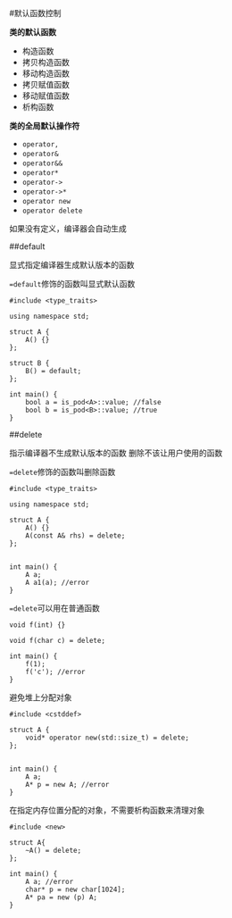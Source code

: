 #默认函数控制

**类的默认函数**

+ 构造函数
+ 拷贝构造函数
+ 移动构造函数
+ 拷贝赋值函数
+ 移动赋值函数
+ 析构函数

**类的全局默认操作符**

+ `operator,`
+ `operator&`
+ `operator&&`
+ `operator*`
+ `operator->`
+ `operator->*`
+ `operator new`
+ `operator delete`

如果没有定义，编译器会自动生成


##default

显式指定编译器生成默认版本的函数

`=default`修饰的函数叫显式默认函数

```
#include <type_traits>

using namespace std;

struct A {
    A() {}
};

struct B {
    B() = default;
};

int main() {
    bool a = is_pod<A>::value; //false
    bool b = is_pod<B>::value; //true
}
```


##delete

指示编译器不生成默认版本的函数
删除不该让用户使用的函数

`=delete`修饰的函数叫删除函数

```
#include <type_traits>

using namespace std;

struct A {
    A() {}
    A(const A& rhs) = delete;
};


int main() {
    A a;
    A a1(a); //error
}
```

`=delete`可以用在普通函数

```
void f(int) {}

void f(char c) = delete;

int main() {
    f(1);
    f('c'); //error
}
```

避免堆上分配对象

```
#include <cstddef>

struct A {
    void* operator new(std::size_t) = delete;
};


int main() {
    A a;
    A* p = new A; //error
}
```

在指定内存位置分配的对象，不需要析构函数来清理对象

```
#include <new>

struct A{
    ~A() = delete;
};

int main() {
    A a; //error
    char* p = new char[1024];
    A* pa = new (p) A;
}
```